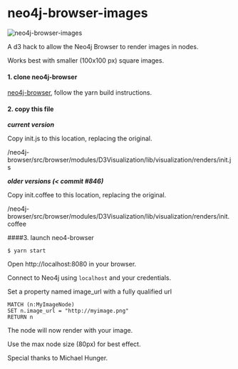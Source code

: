 # neo4j-browser-images

![neo4j-browser-images](https://user-images.githubusercontent.com/5991751/28341303-e967c7c0-6bc7-11e7-8f05-8aaaa9c97cca.png)



A d3 hack to allow the Neo4j Browser to render images in nodes.

Works best with smaller (100x100 px) square images.

#### 1. clone neo4j-browser
 [neo4j-browser](https://github.com/neo4j/neo4j-browser), follow the yarn build instructions.

#### 2. copy this file

***current version***

Copy init.js to this location, replacing the original.

/neo4j-browser/src/browser/modules/D3Visualization/lib/visualization/renders/init.js

***older versions (< commit #846)***

Copy init.coffee to this location, replacing the original.

/neo4j-browser/src/browser/modules/D3Visualization/lib/visualization/renders/init.coffee

####3. launch neo4-browser

`$ yarn start`

 Open http://localhost:8080 in your browser.

Connect to Neo4j using `localhost` and your credentials.

Set a property named image_url with a fully qualified url

```
MATCH (n:MyImageNode)
SET n.image_url = "http://myimage.png"
RETURN n
```
The node will now render with your image.

Use the max node size (80px) for best effect.

Special thanks to Michael Hunger.
